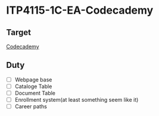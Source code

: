 # ITP4115-1C-EA-Codecademy

## Target
[Codecademy](https://www.codecademy.com/)

## Duty
 - [ ] Webpage base
 - [ ] Cataloge Table
 - [ ] Document Table
 - [ ] Enrollment system(at least something seem like it)
 - [ ] Career paths
